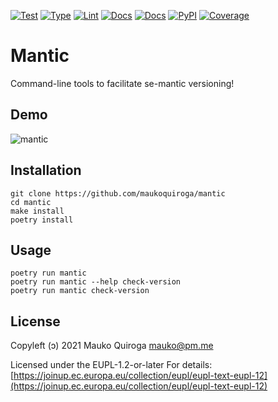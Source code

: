 [![Test](https://github.com/maukoquiroga/mantic/workflows/test/badge.svg)](https://github.com/maukoquiroga/mantic/actions?workflow=test)
[![Type](https://github.com/maukoquiroga/mantic/workflows/type/badge.svg)](https://github.com/maukoquiroga/mantic/actions?workflow=type)
[![Lint](https://github.com/maukoquiroga/mantic/workflows/lint/badge.svg)](https://github.com/maukoquiroga/mantic/actions?workflow=lint)
[![Docs](https://github.com/maukoquiroga/mantic/workflows/docs/badge.svg)](https://github.com/maukoquiroga/mantic/actions?workflow=docs)
[![Docs](https://readthedocs.org/projects/mantic/badge/)](https://mantic.readthedocs.io/)
[![PyPI](https://img.shields.io/pypi/v/mantic.svg)](https://pypi.org/project/mantic/)
[![Coverage](https://codecov.io/gh/maukoquiroga/mantic/branch/main/graph/badge.svg)](https://codecov.io/gh/maukoquiroga/mantic)

# Mantic

Command-line tools to facilitate se-mantic versioning!

## Demo

![mantic](https://user-images.githubusercontent.com/329236/137640522-1673fc7e-8d88-4418-b10a-29e1e4a1408a.gif)

## Installation

```
git clone https://github.com/maukoquiroga/mantic
cd mantic
make install
poetry install
```

## Usage

```
poetry run mantic
poetry run mantic --help check-version
poetry run mantic check-version
```

## License

Copyleft (ɔ) 2021 Mauko Quiroga <mauko@pm.me>

Licensed under the EUPL-1.2-or-later
For details: [https://joinup.ec.europa.eu/collection/eupl/eupl-text-eupl-12](https://joinup.ec.europa.eu/collection/eupl/eupl-text-eupl-12)
